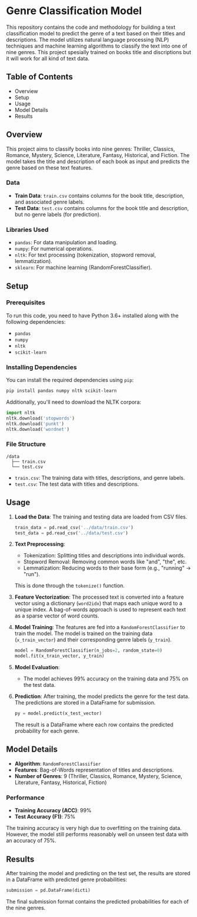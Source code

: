 # Genre Classification Model

This repository contains the code and methodology for building a text classification model to predict the genre of a text based on their titles and descriptions. The model utilizes natural language processing (NLP) techniques and machine learning algorithms to classify the text into one of nine genres.
This project spesially trained on books title and discriptions but it will work for all kind of text data.

## Table of Contents

- Overview
- Setup
- Usage
- Model Details
- Results

## Overview

This project aims to classify books into nine genres: Thriller, Classics, Romance, Mystery, Science, Literature, Fantasy, Historical, and Fiction. The model takes the title and description of each book as input and predicts the genre based on these text features. 

### Data
- **Train Data**: `train.csv` contains columns for the book title, description, and associated genre labels.
- **Test Data**: `test.csv` contains columns for the book title and description, but no genre labels (for prediction).

### Libraries Used
- `pandas`: For data manipulation and loading.
- `numpy`: For numerical operations.
- `nltk`: For text processing (tokenization, stopword removal, lemmatization).
- `sklearn`: For machine learning (RandomForestClassifier).

## Setup

### Prerequisites
To run this code, you need to have Python 3.6+ installed along with the following dependencies:

- `pandas`
- `numpy`
- `nltk`
- `scikit-learn`

### Installing Dependencies
You can install the required dependencies using `pip`:

```bash
pip install pandas numpy nltk scikit-learn
```

Additionally, you'll need to download the NLTK corpora:

```python
import nltk
nltk.download('stopwords')
nltk.download('punkt')
nltk.download('wordnet')
```

### File Structure

```
/data
  ├── train.csv
  └── test.csv
```

- `train.csv`: The training data with titles, descriptions, and genre labels.
- `test.csv`: The test data with titles and descriptions.

## Usage

1. **Load the Data**:
   The training and testing data are loaded from CSV files.

   ```python
   train_data = pd.read_csv('../data/train.csv')
   test_data = pd.read_csv('../data/test.csv')
   ```

2. **Text Preprocessing**:
   - Tokenization: Splitting titles and descriptions into individual words.
   - Stopword Removal: Removing common words like "and", "the", etc.
   - Lemmatization: Reducing words to their base form (e.g., "running" -> "run").
   
   This is done through the `tokenize()` function.

3. **Feature Vectorization**:
   The processed text is converted into a feature vector using a dictionary (`word2idx`) that maps each unique word to a unique index. A bag-of-words approach is used to represent each text as a sparse vector of word counts.

4. **Model Training**:
   The features are fed into a `RandomForestClassifier` to train the model. The model is trained on the training data (`x_train_vector`) and their corresponding genre labels (`y_train`).

   ```python
   model = RandomForestClassifier(n_jobs=2, random_state=0)
   model.fit(x_train_vector, y_train)
   ```

5. **Model Evaluation**:
   - The model achieves 99% accuracy on the training data and 75% on the test data.

6. **Prediction**:
   After training, the model predicts the genre for the test data. The predictions are stored in a DataFrame for submission.

   ```python
   py = model.predict(x_test_vector)
   ```

   The result is a DataFrame where each row contains the predicted probability for each genre.

## Model Details

- **Algorithm**: `RandomForestClassifier`
- **Features**: Bag-of-Words representation of titles and descriptions.
- **Number of Genres**: 9 (Thriller, Classics, Romance, Mystery, Science, Literature, Fantasy, Historical, Fiction)

### Performance
- **Training Accuracy (ACC)**: 99%
- **Test Accuracy (F1)**: 75%

The training accuracy is very high due to overfitting on the training data. However, the model still performs reasonably well on unseen test data with an accuracy of 75%.

## Results

After training the model and predicting on the test set, the results are stored in a DataFrame with predicted genre probabilities:

```python
submission = pd.DataFrame(dicti)
```

The final submission format contains the predicted probabilities for each of the nine genres.
